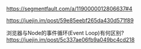<!--
 * @Descripttion: 
 * @version: 1.0.0
 * @Author: jimmiezhou
 * @Date: 2019-11-22 16:32:28
 * @LastEditors: jimmiezhou
 * @LastEditTime: 2019-11-22 16:33:59
 -->
https://segmentfault.com/a/1190000012806637#4

https://juejin.im/post/59e85eebf265da430d571f89

浏览器与Node的事件循环(Event Loop)有何区别?
https://juejin.im/post/5c337ae06fb9a049bc4cd218
